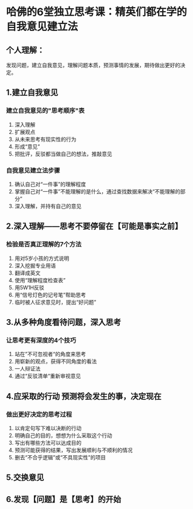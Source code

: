 # 哈佛的6堂独立思考课：精英们都在学的自我意见建立法



## 个人理解：

​		发现问题，建立自我意见，理解问题本质，预测事情的发展，期待做出更好的决定。



## 1.建立自我意见



### 建立自我意见的"思考顺序"表

1. 深入理解
2. 扩展观点
3. 从未来思考有现实性的行为
4. 形成“意见”
5. 把批评，反驳都当做自己的想法，推敲意见





### 自我意见建立法步骤

1. 确认自己对“一件事”的理解程度
2. 掌握自己对“一件事”不能理解的是什么，通过查找数据来解决“不能理解的部分”
3. 深入理解，并持有自己的意见





## 2.深入理解——思考不要停留在【可能是事实之前】



### 检验是否真正理解的7个方法

1. 用对5岁小孩的方式说明
2. 深入挖掘专业用语
3. 翻译成英文
4. 使用“理解程度检查表”
5. 用5W1H反驳
6. 用“信号灯色的记号笔”帮助思考
7. 临时被人征求意见时，提出“好问题”





## 3.从多种角度看待问题，深入思考



### 让思考更有深度的4个技巧

1. 站在”不可忽视者“的角度来思考
2. 用崭新的观点，获得不同角度的看法
3. 一人辩证法
4. 通过“反驳清单“重新审视意见



## 4.应采取的行动 预测将会发生的事，决定现在



### 做出更好决定的思考过程

1. 以肯定句写下难以决断的行动
2. 明确自己的目的，想想为什么采取这个行动
3. 写出有哪些方法可以达成目的
4. 预测可能获得的结果，写出发展顺利与不顺利的情况
5. 删去“不合乎逻辑”或“不具现实性”的项目



## 5.交换意见

## 6.发现【问题】是【思考】的开始









